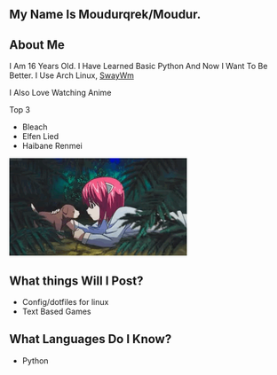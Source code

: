 ## My Name Is Moudurqrek/Moudur.

## About Me
I Am 16 Years Old. I Have Learned Basic Python And Now I Want To Be Better.
I Use Arch Linux, [SwayWm](https://swaywm.org)

I Also Love Watching Anime

Top 3
- Bleach
- Elfen Lied
- Haibane Renmei

![My GIF](https://github.com/modurqrek/modurqrek/blob/main/no.gif)

## What things Will I Post?
- Config/dotfiles for linux
- Text Based Games

## What Languages Do I Know?
- Python
